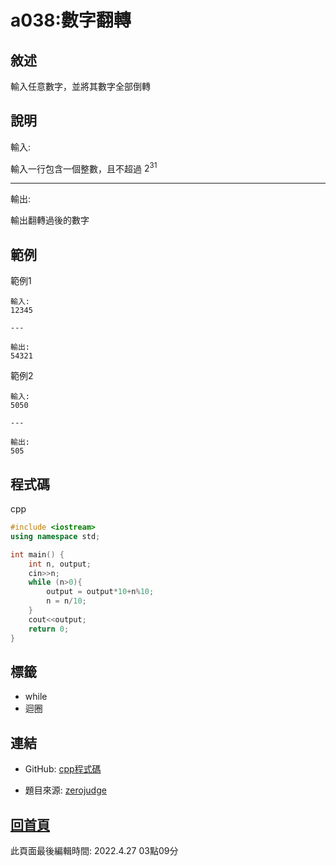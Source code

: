 # a038:數字翻轉

## 敘述

輸入任意數字，並將其數字全部倒轉
 


## 說明

輸入:

輸入一行包含一個整數，且不超過 $2^{31}$

---

輸出:

輸出翻轉過後的數字

## 範例
範例1

```
輸入:
12345

---

輸出:
54321

```
範例2

```
輸入:
5050

---

輸出:
505

```

## 程式碼
cpp

```cpp
#include <iostream>
using namespace std;

int main() {
    int n, output;
    cin>>n;
    while (n>0){
        output = output*10+n%10;
        n = n/10;
    }
    cout<<output;
    return 0;
}
```

## 標籤
- while
- 迴圈


## 連結
- GitHub: [cpp程式碼](https://github.com/henryleecode23/solve_record/blob/main/zerojudge/a038/main.cpp)


- 題目來源: [zerojudge](https://zerojudge.tw/ShowProblem?problemid=a038)

## [回首頁](https://henryleecode23.github.io/solve_record/)

此頁面最後編輯時間: 2022.4.27 03點09分
